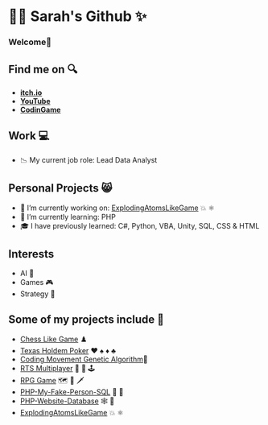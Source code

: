 
# :woman_technologist: **Sarah's Github** :sparkles:
### Welcome👋 <br>
##  Find me on :mag: <br>
 - [**itch.io**](https://sarahrawlinson.itch.io) <br>
 - [**YouTube**](https://www.youtube.com/channel/UCZzctauCe1sxTTCsK93Tlmw) <br>
 - [**CodinGame**](https://www.codingame.com/profile/a1e2eaabbc2c9f00fcf40b0e27e2a5b17222005) <br>
## Work :computer: <br> 
- :chart_with_downwards_trend: My current job role: Lead Data Analyst
## Personal Projects :smile_cat:
- :construction: I’m currently working on: [ExplodingAtomsLikeGame](https://github.com/SarahRawlinson/ExplodingAtomsLikeGame) :boom: :atom_symbol:
- :exploding_head: I’m currently learning: PHP
- :mortar_board: I have previously learned: C#, Python, VBA, Unity, SQL, CSS & HTML 

## Interests
- AI :robot:
- Games :video_game:
- Strategy :brain:

## Some of my projects include :file_folder:<br>
- [Chess Like Game](https://github.com/SarahRawlinson/ChessLikeGame) :chess_pawn: <br>
- [Texas Holdem Poker](https://github.com/SarahRawlinson/Texas_Holdem_Poker) :hearts: :spades: :diamonds: :clubs: <br>
- [Coding Movement Genetic Algorithm](https://github.com/SarahRawlinson/CodingMovementGeneticAlgorithm):dna:
- [RTS Multiplayer](https://youtu.be/BHmb6qlYlr8) :satellite: :signal_strength: :joystick: <br> 
- [RPG Game](https://youtu.be/RttDSYR97-I) :world_map: :compass: :dagger:<br>
- [PHP-My-Fake-Person-SQL](https://github.com/SarahRawlinson/PHPMyFakePersonSQL) :adult: :woman: <br>
- [PHP-Website-Database](https://github.com/SarahRawlinson/PHP-Website-Database) :spider_web: :link: <br>
- [ExplodingAtomsLikeGame](https://github.com/SarahRawlinson/ExplodingAtomsLikeGame) :boom:  :atom_symbol: <br>
